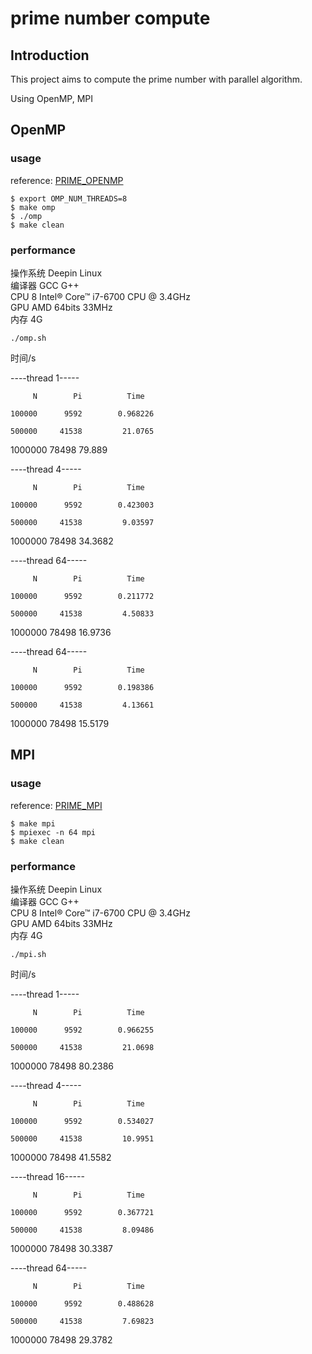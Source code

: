 # prime number compute

## Introduction

This project aims to compute the prime number with parallel algorithm.

Using OpenMP, MPI

## OpenMP

### usage

reference: [PRIME_OPENMP](https://people.sc.fsu.edu/~jburkardt/cpp_src/prime_openmp/prime_openmp.html)

```
$ export OMP_NUM_THREADS=8
$ make omp
$ ./omp
$ make clean
```
### performance

操作系统 Deepin Linux	
编译器   GCC G++ 	
CPU      8 Intel® Core™ i7-6700 CPU @ 3.4GHz	
GPU      AMD 64bits 33MHz	
内存     4G	

`./omp.sh`

时间/s

----thread 1-----

         N        Pi          Time

    100000      9592        0.968226

    500000     41538         21.0765

   1000000     78498          79.889

----thread 4-----

         N        Pi          Time

    100000      9592        0.423003

    500000     41538         9.03597

   1000000     78498         34.3682

----thread 64-----

         N        Pi          Time

    100000      9592        0.211772

    500000     41538         4.50833

   1000000     78498         16.9736

----thread 64-----

         N        Pi          Time

    100000      9592        0.198386

    500000     41538         4.13661

   1000000     78498         15.5179


## MPI

### usage

reference: [PRIME_MPI](https://people.sc.fsu.edu/~jburkardt/cpp_src/prime_mpi/prime_mpi.html)

```
$ make mpi
$ mpiexec -n 64 mpi
$ make clean
```

### performance

操作系统 Deepin Linux	
编译器   GCC G++ 	
CPU      8 Intel® Core™ i7-6700 CPU @ 3.4GHz	
GPU      AMD 64bits 33MHz	
内存     4G	

`./mpi.sh`

时间/s

----thread 1-----

         N        Pi          Time

    100000      9592        0.966255

    500000     41538         21.0698

   1000000     78498         80.2386

----thread 4-----

         N        Pi          Time

    100000      9592        0.534027

    500000     41538         10.9951

   1000000     78498         41.5582

----thread 16-----

         N        Pi          Time

    100000      9592        0.367721

    500000     41538         8.09486

   1000000     78498         30.3387

----thread 64-----

         N        Pi          Time

    100000      9592        0.488628

    500000     41538         7.69823

   1000000     78498         29.3782

